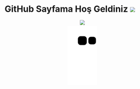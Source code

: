 <h1 hizalama="merkez">
  GitHub Sayfama Hoş Geldiniz
  <img src="https://media.giphy.com/media/hvRJCLFzcasrR4ia7z/giphy.gif" width="28">
</h1>

<div align="center"> <img src="https://activity-graph.herokuapp.com/graph?username=kuboskll&theme=xcode" /></div>
<div align="center"> <img src="https://github.com/kuboskll/kuboskll/blob/output/github-contribution-grid-snake.svg" /></div>
